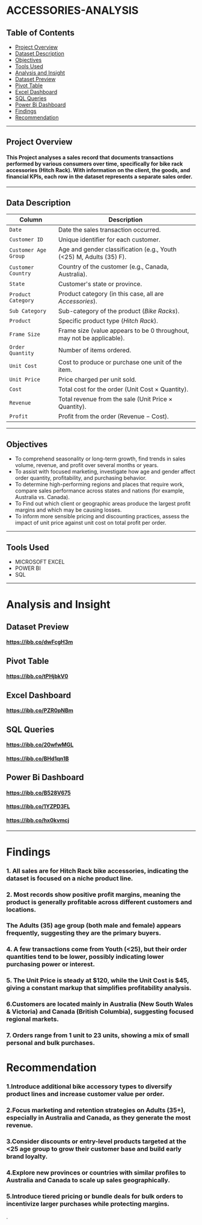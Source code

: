 # ACCESSORIES-ANALYSIS
## Table of Contents
+ [Project Overview](#Project-Overview)
+ [Dataset Description](#Dataset-Description)
+ [Objectives](#Objectives)
+ [Tools Used](#Tools-Used)
+ [Analysis and Insight](#Analysis-and-Insight)
+ [Dataset Preview](#Dataset-Preview)
+ [Pivot Table](#Pivot-Table)
+ [Excel Dashboard](#excel-dashboard)
+ [SQL Queries](#sql-queries)
+ [Power Bi Dashboard](#Power-Bi-Dashboard)
+ [Findings](#Findings)
+ [Recommendation](#Recommendation)
---
## Project Overview
#### This Project analyses a sales record that documents transactions performed by various consumers over time, specifically for bike rack accessories (Hitch Rack).  With information on the client, the goods, and financial KPIs, each row in the dataset represents a separate sales order.
---

## Data Description
| **Column**           | **Description**                                                       |
| -------------------- | --------------------------------------------------------------------- |
| `Date`               | Date the sales transaction occurred.                                  |
| `Customer ID`        | Unique identifier for each customer.                                  |
| `Customer Age Group` | Age and gender classification (e.g., Youth (<25) M, Adults (35) F).   |
| `Customer Country`   | Country of the customer (e.g., Canada, Australia).                    |
| `State`              | Customer's state or province.                                         |
| `Product Category`   | Product category (in this case, all are *Accessories*).               |
| `Sub Category`       | Sub-category of the product (*Bike Racks*).                           |
| `Product`            | Specific product type (*Hitch Rack*).                                 |
| `Frame Size`         | Frame size (value appears to be 0 throughout, may not be applicable). |
| `Order Quantity`     | Number of items ordered.                                              |
| `Unit Cost`          | Cost to produce or purchase one unit of the item.                     |
| `Unit Price`         | Price charged per unit sold.                                          |
| `Cost`               | Total cost for the order (Unit Cost × Quantity).                      |
| `Revenue`            | Total revenue from the sale (Unit Price × Quantity).                  |
| `Profit`             | Profit from the order (Revenue − Cost).                               |

---
## Objectives
+ To comprehend seasonality or long-term growth, find trends in sales volume, revenue, and profit over several months or years.
+ To assist with focused marketing, investigate how age and gender affect order quantity, profitability, and purchasing behavior.
+ To determine high-performing regions and places that require work, compare sales performance across states and nations (for example, Australia vs. Canada).
+ To Find out which client or geographic areas produce the largest profit margins and which may be causing losses.
+ To inform more sensible pricing and discounting practices, assess the impact of unit price against unit cost on total profit per order.
---
## Tools Used
+ MICROSOFT EXCEL
+ POWER BI
+ SQL
---
# Analysis and Insight 
## Dataset Preview
#### https://ibb.co/dwFcgH3m

## Pivot Table
#### https://ibb.co/tPHjbkV0

##  Excel Dashboard
#### https://ibb.co/PZR0pNBm

##  SQL Queries
#### https://ibb.co/20wfwMGL
#### https://ibb.co/BHd1qn1B

##  Power Bi Dashboard
#### https://ibb.co/B528V675
#### https://ibb.co/1YZPD3FL
#### https://ibb.co/hx0kvmcj
---
# Findings
### 1. All sales are for Hitch Rack bike accessories, indicating the dataset is focused on a niche product line.
### 2. Most records show positive profit margins, meaning the product is generally profitable across different customers and locations.
### The Adults (35) age group (both male and female) appears frequently, suggesting they are the primary buyers.
### 4. A few transactions come from Youth (<25), but their order quantities tend to be lower, possibly indicating lower purchasing power or interest.
### 5. The Unit Price is steady at $120, while the Unit Cost is $45, giving a constant markup that simplifies profitability analysis.
### 6.Customers are located mainly in Australia (New South Wales & Victoria) and Canada (British Columbia), suggesting focused regional markets.
### 7. Orders range from 1 unit to 23 units, showing a mix of small personal and bulk purchases.

# Recommendation
### 1.Introduce additional bike accessory types to diversify product lines and increase customer value per order.
### 2.Focus marketing and retention strategies on Adults (35+), especially in Australia and Canada, as they generate the most revenue.
### 3.Consider discounts or entry-level products targeted at the <25 age group to grow their customer base and build early brand loyalty.
### 4.Explore new provinces or countries with similar profiles to Australia and Canada to scale up sales geographically.
### 5.Introduce tiered pricing or bundle deals for bulk orders to incentivize larger purchases while protecting margins.










.














